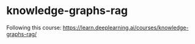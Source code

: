 # knowledge-graphs-rag
Following this course: https://learn.deeplearning.ai/courses/knowledge-graphs-rag/
